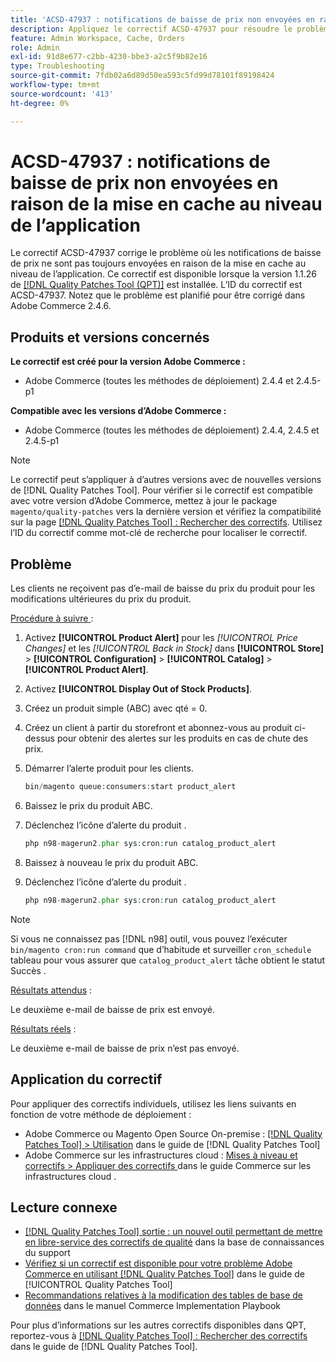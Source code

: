 ```yaml
---
title: 'ACSD-47937 : notifications de baisse de prix non envoyées en raison de la mise en cache au niveau de l’application'
description: Appliquez le correctif ACSD-47937 pour résoudre le problème d’Adobe Commerce où les notifications de baisse de prix ne sont pas toujours envoyées en raison de la mise en cache au niveau de l’application.
feature: Admin Workspace, Cache, Orders
role: Admin
exl-id: 91d8e677-c2bb-4230-bbe3-a2c5f9b82e16
type: Troubleshooting
source-git-commit: 7fdb02a6d89d50ea593c5fd99d78101f89198424
workflow-type: tm+mt
source-wordcount: '413'
ht-degree: 0%

---
```


# ACSD-47937 : notifications de baisse de prix non envoyées en raison de la mise en cache au niveau de l’application

Le correctif ACSD-47937 corrige le problème où les notifications de baisse de prix ne sont pas toujours envoyées en raison de la mise en cache au niveau de l’application. Ce correctif est disponible lorsque la version 1.1.26 de [[!DNL Quality Patches Tool (QPT)]](https://experienceleague.adobe.com/en/docs/commerce-operations/tools/quality-patches-tool/quality-patches-tool-to-self-serve-quality-patches) est installée. L’ID du correctif est ACSD-47937. Notez que le problème est planifié pour être corrigé dans Adobe Commerce 2.4.6.

## Produits et versions concernés

**Le correctif est créé pour la version Adobe Commerce :**

* Adobe Commerce (toutes les méthodes de déploiement) 2.4.4 et 2.4.5-p1

**Compatible avec les versions d’Adobe Commerce :**

* Adobe Commerce (toutes les méthodes de déploiement) 2.4.4, 2.4.5 et 2.4.5-p1

>[!NOTE]
>
>Le correctif peut s’appliquer à d’autres versions avec de nouvelles versions de [!DNL Quality Patches Tool]. Pour vérifier si le correctif est compatible avec votre version d’Adobe Commerce, mettez à jour le package `magento/quality-patches` vers la dernière version et vérifiez la compatibilité sur la page [[!DNL Quality Patches Tool] : Rechercher des correctifs](https://experienceleague.adobe.com/tools/commerce-quality-patches/index.html). Utilisez l’ID du correctif comme mot-clé de recherche pour localiser le correctif.

## Problème

Les clients ne reçoivent pas d’e-mail de baisse du prix du produit pour les modifications ultérieures du prix du produit.

<u>Procédure à suivre </u> :

1. Activez **[!UICONTROL Product Alert]** pour les *[!UICONTROL Price Changes]* et les *[!UICONTROL Back in Stock]* dans **[!UICONTROL Store]** > **[!UICONTROL Configuration]** > **[!UICONTROL Catalog]** > **[!UICONTROL Product Alert]**.
1. Activez **[!UICONTROL Display Out of Stock Products]**.
1. Créez un produit simple (ABC) avec qté = 0.
1. Créez un client à partir du storefront et abonnez-vous au produit ci-dessus pour obtenir des alertes sur les produits en cas de chute des prix.
1. Démarrer l’alerte produit pour les clients.

   ```PHP
   bin/magento queue:consumers:start product_alert
   ```

1. Baissez le prix du produit ABC.
1. Déclenchez l’icône d’alerte du produit .

   ```PHP
   php n98-magerun2.phar sys:cron:run catalog_product_alert
   ```

1. Baissez à nouveau le prix du produit ABC.
1. Déclenchez l’icône d’alerte du produit .

   ```PHP
   php n98-magerun2.phar sys:cron:run catalog_product_alert
   ```

>[!NOTE]
>
>Si vous ne connaissez pas [!DNL n98] outil, vous pouvez l’exécuter `bin/magento cron:run command` que d’habitude et surveiller `cron_schedule` tableau pour vous assurer que `catalog_product_alert` tâche obtient le statut Succès .

<u>Résultats attendus</u> :

Le deuxième e-mail de baisse de prix est envoyé.

<u>Résultats réels</u> :

Le deuxième e-mail de baisse de prix n’est pas envoyé.

## Application du correctif

Pour appliquer des correctifs individuels, utilisez les liens suivants en fonction de votre méthode de déploiement :

* Adobe Commerce ou Magento Open Source On-premise : [[!DNL Quality Patches Tool] > Utilisation](/help/tools/quality-patches-tool/usage.md) dans le guide de [!DNL Quality Patches Tool]
* Adobe Commerce sur les infrastructures cloud : [ Mises à niveau et correctifs > Appliquer des correctifs ](https://experienceleague.adobe.com/docs/commerce-cloud-service/user-guide/develop/upgrade/apply-patches.html) dans le guide Commerce sur les infrastructures cloud .

## Lecture connexe

* [[!DNL Quality Patches Tool] sortie : un nouvel outil permettant de mettre en libre-service des correctifs de qualité](https://experienceleague.adobe.com/en/docs/commerce-operations/tools/quality-patches-tool/quality-patches-tool-to-self-serve-quality-patches) dans la base de connaissances du support
* [Vérifiez si un correctif est disponible pour votre problème Adobe Commerce en utilisant [!DNL Quality Patches Tool]](/help/tools/quality-patches-tool/patches-available-in-qpt/check-patch-for-magento-issue-with-magento-quality-patches.md) dans le guide de [!UICONTROL Quality Patches Tool]
* [Recommandations relatives à la modification des tables de base de données](https://experienceleague.adobe.com/en/docs/commerce-operations/implementation-playbook/best-practices/development/modifying-core-and-third-party-tables#why-adobe-recommends-avoiding-modifications) dans le manuel Commerce Implementation Playbook


Pour plus d’informations sur les autres correctifs disponibles dans QPT, reportez-vous à [[!DNL Quality Patches Tool] : Rechercher des correctifs](https://experienceleague.adobe.com/tools/commerce-quality-patches/index.html) dans le guide de [!DNL Quality Patches Tool].
